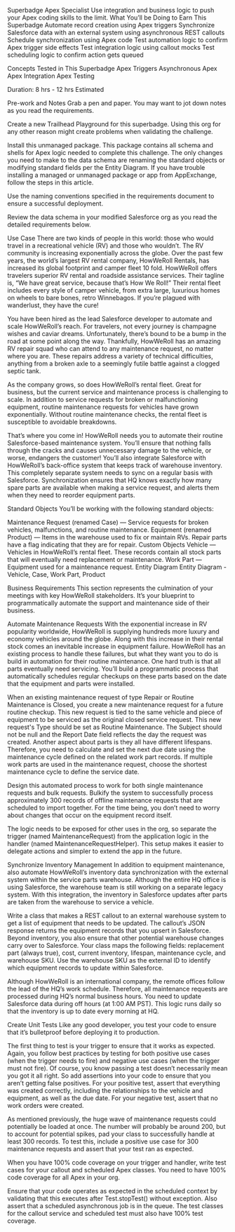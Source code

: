 Superbadge
Apex Specialist
Use integration and business logic to push your Apex coding skills to the limit.
What You’ll be Doing to Earn This Superbadge
Automate record creation using Apex triggers
Synchronize Salesforce data with an external system using asynchronous REST callouts
Schedule synchronization using Apex code
Test automation logic to confirm Apex trigger side effects
Test integration logic using callout mocks
Test scheduling logic to confirm action gets queued


Concepts Tested in This Superbadge
Apex Triggers
Asynchronous Apex
Apex Integration
Apex Testing


Duration: 8 hrs - 12 hrs Estimated

Pre-work and Notes
Grab a pen and paper. You may want to jot down notes as you read the requirements.

Create a new Trailhead Playground for this superbadge. Using this org for any other reason might create problems when validating the challenge.

Install this unmanaged package. This package contains all schema and shells for Apex logic needed to complete this challenge. The only changes you need to make to the data schema are renaming the standard objects or modifying standard fields per the Entity Diagram. If you have trouble installing a managed or unmanaged package or app from AppExchange, follow the steps in this article.

Use the naming conventions specified in the requirements document to ensure a successful deployment.

Review the data schema in your modified Salesforce org as you read the detailed requirements below.

Use Case
There are two kinds of people in this world: those who would travel in a recreational vehicle (RV) and those who wouldn’t. The RV community is increasing exponentially across the globe. Over the past few years, the world’s largest RV rental company, HowWeRoll Rentals, has increased its global footprint and camper fleet 10 fold. HowWeRoll offers travelers superior RV rental and roadside assistance services. Their tagline is, “We have great service, because that’s How We Roll!” Their rental fleet includes every style of camper vehicle, from extra large, luxurious homes on wheels to bare bones, retro Winnebagos. If you’re plagued with wanderlust, they have the cure!

You have been hired as the lead Salesforce developer to automate and scale HowWeRoll’s reach. For travelers, not every journey is champagne wishes and caviar dreams. Unfortunately, there’s bound to be a bump in the road at some point along the way. Thankfully, HowWeRoll has an amazing RV repair squad who can attend to any maintenance request, no matter where you are. These repairs address a variety of technical difficulties, anything from a broken axle to a seemingly futile battle against a clogged septic tank.

As the company grows, so does HowWeRoll’s rental fleet. Great for business, but the current service and maintenance process is challenging to scale. In addition to service requests for broken or malfunctioning equipment, routine maintenance requests for vehicles have grown exponentially. Without routine maintenance checks, the rental fleet is susceptible to avoidable breakdowns.

That’s where you come in! HowWeRoll needs you to automate their routine Salesforce-based maintenance system. You’ll ensure that nothing falls through the cracks and causes unnecessary damage to the vehicle, or worse, endangers the customer! You’ll also integrate Salesforce with HowWeRoll’s back-office system that keeps track of warehouse inventory. This completely separate system needs to sync on a regular basis with Salesforce. Synchronization ensures that HQ knows exactly how many spare parts are available when making a service request, and alerts them when they need to reorder equipment parts.

Standard Objects
You’ll be working with the following standard objects:

Maintenance Request (renamed Case) — Service requests for broken vehicles, malfunctions, and routine maintenance.
Equipment (renamed Product) — Items in the warehouse used to fix or maintain RVs. Repair parts have a flag indicating that they are for repair.
Custom Objects
Vehicle — Vehicles in HowWeRoll’s rental fleet. These records contain all stock parts that will eventually need replacement or maintenance.
Work Part — Equipment used for a maintenance request.
Entity Diagram
Entity Diagram - Vehicle, Case, Work Part, Product

Business Requirements
This section represents the culmination of your meetings with key HowWeRoll stakeholders. It’s your blueprint to programmatically automate the support and maintenance side of their business.

Automate Maintenance Requests
With the exponential increase in RV popularity worldwide, HowWeRoll is supplying hundreds more luxury and economy vehicles around the globe. Along with this increase in their rental stock comes an inevitable increase in equipment failure. HowWeRoll has an existing process to handle these failures, but what they want you to do is build in automation for their routine maintenance. One hard truth is that all parts eventually need servicing. You’ll build a programmatic process that automatically schedules regular checkups on these parts based on the date that the equipment and parts were installed.

When an existing maintenance request of type Repair or Routine Maintenance is Closed, you create a new maintenance request for a future routine checkup. This new request is tied to the same vehicle and piece of equipment to be serviced as the original closed service request. This new request's Type should be set as Routine Maintenance. The Subject should not be null and the Report Date field reflects the day the request was created. Another aspect about parts is they all have different lifespans. Therefore, you need to calculate and set the next due date using the maintenance cycle defined on the related work part records. If multiple work parts are used in the maintenance request, choose the shortest maintenance cycle to define the service date.

Design this automated process to work for both single maintenance requests and bulk requests. Bulkify the system to successfully process approximately 300 records of offline maintenance requests that are scheduled to import together. For the time being, you don’t need to worry about changes that occur on the equipment record itself.

The logic needs to be exposed for other uses in the org, so separate the trigger (named MaintenanceRequest) from the application logic in the handler (named MaintenanceRequestHelper). This setup makes it easier to delegate actions and simpler to extend the app in the future.

Synchronize Inventory Management
In addition to equipment maintenance, also automate HowWeRoll’s inventory data synchronization with the external system within the service parts warehouse. Although the entire HQ office is using Salesforce, the warehouse team is still working on a separate legacy system. With this integration, the inventory in Salesforce updates after parts are taken from the warehouse to service a vehicle.

Write a class that makes a REST callout to an external warehouse system to get a list of equipment that needs to be updated. The callout’s JSON response returns the equipment records that you upsert in Salesforce. Beyond inventory, you also ensure that other potential warehouse changes carry over to Salesforce. Your class maps the following fields: replacement part (always true), cost, current inventory, lifespan, maintenance cycle, and warehouse SKU. Use the warehouse SKU as the external ID to identify which equipment records to update within Salesforce.

Although HowWeRoll is an international company, the remote offices follow the lead of the HQ’s work schedule. Therefore, all maintenance requests are processed during HQ’s normal business hours. You need to update Salesforce data during off hours (at 1:00 AM PST). This logic runs daily so that the inventory is up to date every morning at HQ.

Create Unit Tests
Like any good developer, you test your code to ensure that it’s bulletproof before deploying it to production.

The first thing to test is your trigger to ensure that it works as expected. Again, you follow best practices by testing for both positive use cases (when the trigger needs to fire) and negative use cases (when the trigger must not fire). Of course, you know passing a test doesn’t necessarily mean you got it all right. So add assertions into your code to ensure that you aren’t getting false positives. For your positive test, assert that everything was created correctly, including the relationships to the vehicle and equipment, as well as the due date. For your negative test, assert that no work orders were created.

As mentioned previously, the huge wave of maintenance requests could potentially be loaded at once. The number will probably be around 200, but to account for potential spikes, pad your class to successfully handle at least 300 records. To test this, include a positive use case for 300 maintenance requests and assert that your test ran as expected.

When you have 100% code coverage on your trigger and handler, write test cases for your callout and scheduled Apex classes. You need to have 100% code coverage for all Apex in your org.

Ensure that your code operates as expected in the scheduled context by validating that this executes after Test.stopTest() without exception. Also assert that a scheduled asynchronous job is in the queue. The test classes for the callout service and scheduled test must also have 100% test coverage.